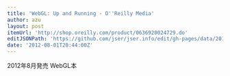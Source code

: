 ```yaml
---
title: 'WebGL: Up and Running - O''Reilly Media'
author: azu
layout: post
itemUrl: 'http://shop.oreilly.com/product/0636920024729.do'
editJSONPath: 'https://github.com/jser/jser.info/edit/gh-pages/data/2012/08/index.json'
date: '2012-08-01T20:44:00Z'
---
```

2012年8月発売
WebGL本
